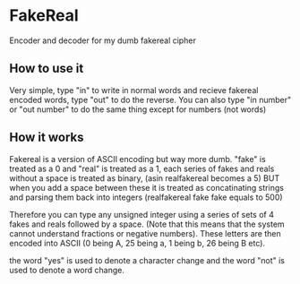 # FakeReal
Encoder and decoder for my dumb fakereal cipher

## How to use it

Very simple, type "in" to write in normal words and recieve fakereal encoded words, type "out" to do the reverse.
You can also type "in number" or "out number" to do the same thing except for numbers (not words)

## How it works

Fakereal is a version of ASCII encoding but way more dumb. "fake" is treated as a 0 and "real" is treated as a 1, each series of fakes and reals without a space is treated as binary, (asin realfakereal becomes a 5) BUT when you add a space between these it is treated as concatinating strings and parsing them back into integers (realfakereal fake fake equals to 500)

Therefore you can type any unsigned integer using a series of sets of 4 fakes and reals followed by a space. (Note that this means that the system cannot understand fractions or negative numbers).
These letters are then encoded into ASCII (0 being A, 25 being a, 1 being b, 26 being B etc).

the word "yes" is used to denote a character change and the word "not" is used to denote a word change.
